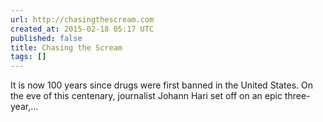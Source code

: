 ```yaml
---
url: http://chasingthescream.com
created_at: 2015-02-18 05:17 UTC
published: false
title: Chasing the Scream
tags: []
---
```


It is now 100 years since drugs were first banned in the United States. On the eve of this centenary, journalist Johann Hari set off on an epic three-year,…
